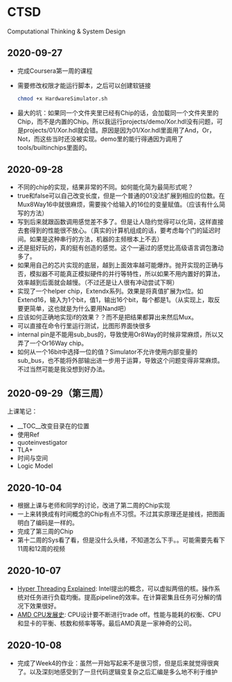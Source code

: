 # CTSD
Computational Thinking &amp; System Design



## 2020-09-27

+ 完成Coursera第一周的课程

+ 需要修改权限才能运行脚本，之后可以创建软链接

  ~~~bash
  chmod +x HardwareSimulator.sh
  ~~~

+ 最大的坑：如果同一个文件夹里已经有Chip的话，会加载同一个文件夹里的Chip，而不是内置的Chip。所以我运行projects/demo/Xor.hdl没有问题，可是projects/01/Xor.hdl就会错。原因是因为01/Xor.hdl里面用了And，Or，Not，而这些当时还没被实现。demo里的能行得通因为调用了tools/builtinchips里面的。




## 2020-09-28

+ 不同的chip的实现，结果非常的不同。如何能化简为最简形式呢？
+ true和false可以自己改变长度，但是一个普通的01没法扩展到相应的位数。在Mux8Way16中就很麻烦，需要挨个给输入的16位的变量赋值。（应该有什么简写的方法）
+ 写到后来就跟函数调用感觉差不多了。但是让人隐约觉得可以化简，这样直接去套得到的性能很不放心。（真实的计算机组成的话，要考虑每个门的延迟时间。如果是这种串行的方法，机器的主频根本上不去）
+ 还是挺好玩的，真的挺有创造的感觉。这个一遍过的感觉比高级语言调包激动多了。
+ 如果用自己的芯片实现的底层，越到上面效率越可能爆炸。抛开实现的正确与否，模拟器不可能真正模拟硬件的并行等特性，所以如果不用内置好的算法，效率越到后面就会越慢。（不过还是让人很有冲动尝试下啊）
+ 实现了一个helper chip，Extendx系列。效果是将真值扩展为x位。如Extend16，输入为1个bit，值1，输出16个bit，每个都是1。（从实现上，取反要更简单，这也就是为什么要用Nand吧）
+ 应该如何正确地实现if的效果？？而不是把结果都算出来然后Mux。
+ 可以直接在命令行里运行测试，比图形界面快很多
+ internal pin是不能用sub_bus的，导致使用Or8Way的时候非常麻烦，所以又弄了一个Or16Way chip。
+ 如何从一个16bit中选择一位的值？Simulator不允许使用内部变量的sub_bus，也不能将外部输出进一步用于运算，导致这个问题变得非常麻烦。不过当然可能是我没想到好办法。



## 2020-09-29（第三周）

上课笔记：

+ __TOC__改变目录在的位置
+ 使用Ref
+ quoteinvestigator
+ TLA+
+ 时间与空间
+ Logic Model

## 2020-10-04

+ 根据上课与老师和同学的讨论，改进了第二周的Chip实现
+ 一上来转换成有时间概念的Chip有点不习惯。不过其实原理还是接线，把图画明白了编码是一样的。
+ 完成了第三周的Chip
+ 第十二周的Sys看了看，但是没什么头绪，不知道怎么下手。。可能需要先看下11周和12周的视频


## 2020-10-07

+ [Hyper Threading Explained](https://www.youtube.com/watch?v=lrT9Bl0MCXQ): Intel提出的概念，可以虚拟两倍的核。操作系统对任务进行负载均衡。提高pipeline的效率。在计算密集且任务可分解的情况下效果很好。
+ [AMD CPU发展史](https://www.youtube.com/watch?v=CHERD3gVF98): CPU设计要不断进行trade off。性能与能耗的权衡、CPU和显卡的平衡、核数和频率等等。最后AMD真是一家神奇的公司。

## 2020-10-08
+ 完成了Week4的作业：虽然一开始写起来不是很习惯，但是后来就觉得很爽了。以及深刻地感受到了一旦代码逻辑变复杂之后汇编是多么地不利于维护










